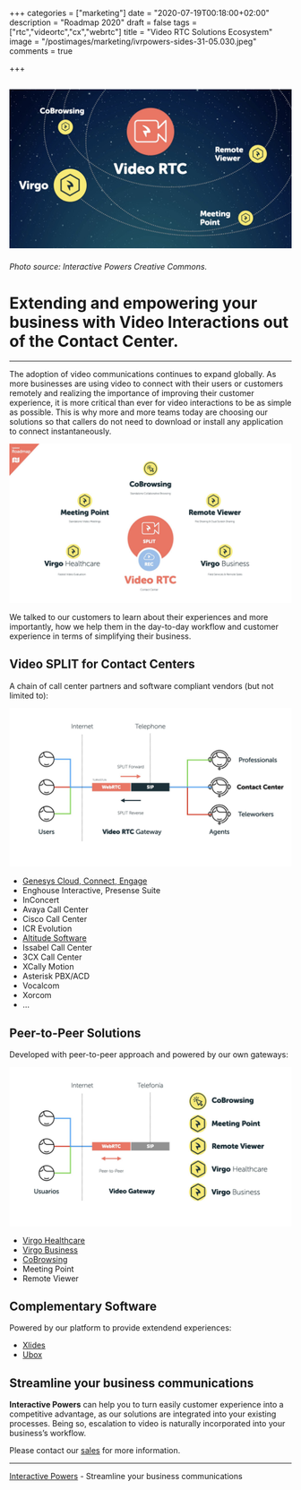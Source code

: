 +++
categories = ["marketing"]
date = "2020-07-19T00:18:00+02:00"
description = "Roadmap 2020"
draft = false
tags = ["rtc","videortc","cx","webrtc"]
title = "Video RTC Solutions Ecosystem"
image = "/postimages/marketing/ivrpowers-sides-31-05.030.jpeg"
comments = true

+++

![Video RTC Solutions Ecosystem](/postimages/marketing/ivrpowers-sides-31-05.030.jpeg)
-------
###### Photo source: Interactive Powers Creative Commons.

# Extending and empowering your business with Video Interactions out of the Contact Center.
---

The adoption of video communications continues to expand globally. As more businesses are using video to connect with their users or customers remotely and realizing the importance of improving their customer experience, it is more critical than ever for video interactions to be as simple as possible. This is why more and more teams today are choosing our solutions so that callers do not need to download or install any application to connect instantaneously. 

![Video RTC Solutions Roadmap 2020](/postimages/marketing/ivrpowers-sides-31-05.038.jpeg)

We talked to our customers to learn about their experiences and more importantly, how we help them in the day-to-day workflow and customer experience in terms of simplifying their business.

##	Video SPLIT for Contact Centers

A chain of call center partners and software compliant vendors (but not limited to):

![Video RTC SPLIT Roadmap 2020](/postimages/marketing/ivrpowers-sides-31-05.040.jpeg)

* [Genesys Cloud, Connect, Engage](https://blog.ivrpowers.com/post/news/genesys-appfoundry-interactive-powers-partnership/)
* Enghouse Interactive, Presense Suite
* InConcert
* Avaya Call Center
* Cisco Call Center
* ICR Evolution
* [Altitude Software](https://blog.ivrpowers.com/post/news/altitude-software-xperience-hub-interactive-powers-partnership/)
* Issabel Call Center
* 3CX Call Center
* XCally Motion
* Asterisk PBX/ACD
* Vocalcom
* Xorcom
* ...

##	Peer-to-Peer Solutions

Developed with peer-to-peer approach and powered by our own gateways:

![Video RTC Solutions Roadmap 2020](/postimages/marketing/ivrpowers-sides-31-05.039.jpeg)

* [Virgo Healthcare](https://blog.ivrpowers.com/post/products/virgo-healthcare/)
* [Virgo Business](https://blog.ivrpowers.com/post/products/virgo-business/)
* [CoBrowsing](https://blog.ivrpowers.com/post/products/cobrowsing/)
* Meeting Point
* Remote Viewer

##	Complementary Software

Powered by our platform to provide extendend experiences:

* [Xlides](https://blog.ivrpowers.com/post/news/ubiquotechs-interactive-powers-partnership/)
* [Ubox](https://blog.ivrpowers.com/post/news/ubiquo-ubox-kiosks-screens-no-touch/)

## Streamline your business communications

**Interactive Powers** can help you to turn easily customer experience into a competitive advantage, as our solutions are integrated into your existing processes. Being so, escalation to video is naturally incorporated into your business’s workflow.

Please contact our [sales](https://www.ivrpowers.com/support-services/) for more information.

---
[Interactive Powers](https://www.ivrpowers.com/) - Streamline your business communications
